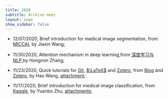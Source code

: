 ```yaml
---
title: 2020
subtitle: Archive meet
layout: page
show_sidebar: false
---
```



- 12/07/2020, Brief introduction for medical image segmentation, from [MICCAI](https://github.com/ternaus/robot-surgery-segmentation), by Jiaxin Wang;

- 11/30/2020, Attention mechanism in deep learning,from [深度学习与 NLP](http://dwz.date/dZXg),by Hongmin Zhang;

- 11/23/2020, Quick tutorials for [Git](https://blog.waynehfut.com/2020/02/20/quickgittur/), [$\LaTeX$](https://blog.waynehfut.com/2020/01/20/intro-to-tex/) and [Zotero](https://www.zotero.org/support/zh/quick_start_guide), from [Blog](https://blog.waynehfut.com) and [Zotero](https://www.zotero.org/support/zh/quick_start_guide), by Hao Wang, [attachment](/assets/slides/2020-11-23%20Quick%20tutorials%20for%20git%20latex%20and%20zotero.pdf);

- 11/17/2020, Brief introduction for medical image classification, from [Kaggle](https://www.kaggle.com/sid321axn/step-wise-approach-cnn-model-77-0344-accuracy), by Yuanbo Zhu, [attachments](/assets/other/step-wise-approach-cnn-model-77-0344-accuracy.ipynb);